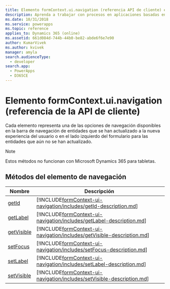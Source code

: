 ```yaml
---
title: Elemento formContext.ui.navigation (referencia API de cliente) en aplicaciones basadas en modelo| Microsoft Docs
description: Aprenda a trabajar con procesos en aplicaciones basadas en modelos mediante la API de cliente.
ms.date: 10/31/2018
ms.service: powerapps
ms.topic: reference
applies_to: Dynamics 365 (online)
ms.assetid: 661d084d-744b-44b0-be82-abde6f6e7e90
author: KumarVivek
ms.author: kvivek
manager: amyla
search.audienceType:
  - developer
search.app:
  - PowerApps
  - D365CE
---
```

# <a name="formcontextuinavigation-item-client-api-reference"></a>Elemento formContext.ui.navigation (referencia de la API de cliente)



Cada elemento representa una de las opciones de navegación disponibles en la barra de navegación de entidades que se han actualizado a la nueva experiencia del usuario o en el lado izquierdo del formulario para las entidades que aún no se han actualizado.

> [!NOTE]
> Estos métodos no funcionan con Microsoft Dynamics 365 para tabletas.

## <a name="navigation-item-methods"></a>Métodos del elemento de navegación

|Nombre|Descripción|
|--|--|
|[getId](formContext-ui-navigation/getId.md)|[!INCLUDE[formContext-ui-navigation/includes/getId-description.md](formContext-ui-navigation/includes/getId-description.md)]|
|[getLabel](formContext-ui-navigation/getLabel.md)|[!INCLUDE[formContext-ui-navigation/includes/getLabel-description.md](formContext-ui-navigation/includes/getLabel-description.md)]|
|[getVisible](formContext-ui-navigation/getVisible.md)|[!INCLUDE[formContext-ui-navigation/includes/getVisible-description.md](formContext-ui-navigation/includes/getVisible-description.md)]|
|[setFocus](formContext-ui-navigation/setFocus.md)|[!INCLUDE[formContext-ui-navigation/includes/setFocus-description.md](formContext-ui-navigation/includes/setFocus-description.md)]|
|[setLabel](formContext-ui-navigation/setLabel.md)|[!INCLUDE[formContext-ui-navigation/includes/setLabel-description.md](formContext-ui-navigation/includes/setLabel-description.md)]|
|[setVisible](formContext-ui-navigation/setVisible.md)|[!INCLUDE[formContext-ui-navigation/includes/setVisible-description.md](formContext-ui-navigation/includes/setVisible-description.md)]|

